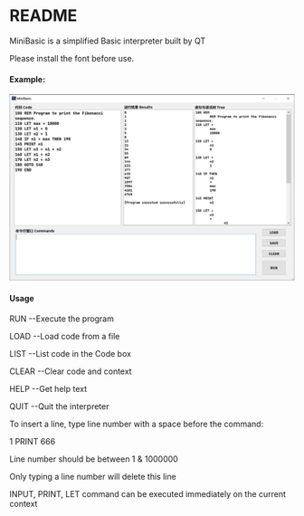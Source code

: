 # README

MiniBasic is a simplified Basic interpreter built by QT

Please install the font before use.

#### Example:

![](https://raw.githubusercontent.com/Naplesoul/MiniBasic/main/example.png)

#### Usage

RUN --Execute the program

LOAD --Load code from a file

LIST --List code in the Code box

CLEAR --Clear code and context

HELP --Get help text

QUIT --Quit the interpreter



To insert a line, type line number with a space before the command:

1 PRINT 666

Line number should be between 1 & 1000000

Only typing a line number will delete this line



INPUT, PRINT, LET command can be executed immediately on the current context
